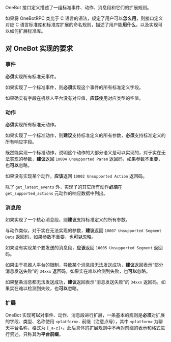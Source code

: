 OneBot 接口定义描述了一组标准事件、动作、消息段和它们的扩展规则。

如果将 OneBotRPC 类比于 C 语言的语法，规定了用户可以**怎么用**，则接口定义对应 C 语言标准库和标准库扩展的命名规则，描述了用户能**用什么**，以及实现可以如何扩展标准库。

## 对 OneBot 实现的要求

### 事件

**必须**实现所有标准元事件。

如果实现了一个标准事件，则**必须**实现这个事件的所有标准定义字段。

如果确实有字段在机器人平台没有对应值，**应该**使用对应类型的空值。

### 动作

**必须**实现所有标准元动作。

如果实现了一个标准动作，则**建议**支持标准定义的所有参数，**必须**支持标准定义的所有响应字段。

既然能实现一个标准动作，说明这个动作的大部分语义是可以实现的，对于实在无法实现的参数，**建议**返回 `10004 Unsupported Param` 返回码，如果参数不重要，也**可以**忽略。

如果没有实现某个动作，**应该**返回 `10002 Unsupported Action` 返回码。

除了 `get_latest_events` 外，实现了的其它所有动作**必须**在 `get_supported_actions` 元动作的响应数据中列出。

### 消息段

如果实现了一个核心消息段，则**建议**支持标准定义的所有参数。

与动作类似，对于实在无法实现的参数，**建议**返回 `10007 Unsupported Segment Data` 返回码，如果参数不重要，也**可以**忽略。

如果没有实现某个要发送的消息段，**应该**返回 `10005 Unsupported Segment` 返回码。

如果由于机器人平台的限制，导致某个消息段无法发送成功，**建议**返回表示“部分消息发送失败”的 `34xxx` 返回码，如果实在难以检测到失败，也**可以**忽略。

如果整条消息都无法发送成功，**建议**返回表示“消息发送失败”的 `34xxx` 返回码，如果实在难以检测到失败，也**可以**忽略。

### 扩展

OneBot 实现**可以**对事件、动作、消息段进行扩展，一条基本的规则是**必须**对扩展的字段、类型、名称使用 `<platform>.` 前缀（注意点号），其中 `<platform>` 为聊天平台名称，格式为 `[_a-z]+`。此后具体的扩展规则中不再对前缀的表示和格式进行赘述，只称其为**平台前缀**。
